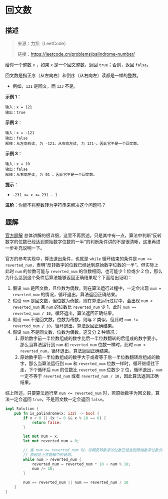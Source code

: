 # 回文数

## 描述

> 来源：力扣（LeetCode）
>
> 链接：<https://leetcode.cn/problems/palindrome-number/>

给你一个整数 `x` ，如果 `x` 是一个回文整数，返回 `true`；否则，返回 `false`。

回文数是指正序（从左向右）和倒序（从右向左）读都是一样的整数。

- 例如，`121` 是回文，而 `123` 不是。

**示例 1**：

```text
输入：x = 121
输出：true
```

**示例 2**：

```text
输入：x = -121
输出：false
解释：从左向右读, 为 -121。从右向左读, 为 121-。因此它不是一个回文数。
```

**示例 3**：

```text
输入：x = 10
输出：false
解释：从右向左读, 为 01 。因此它不是一个回文数。
```

**提示**：

- `-231 <= x <= 231 - 1`

**进阶**：你能不将整数转为字符串来解决这个问题吗？

## 题解

[官方题解][1] 总体讲解的很详细，这里不再赘述。只是其中有一点，算法中判断“反转数字的位数已经达到原始数字位数的一半”的判断条件讲的不是很清晰，这里再进一步补充说明一下。

官方的参考实现中，算法退出条件，也就是 `while` 循环结束的条件是 `num <= reverted_num`，表明“反转数字的位数已经达到原始数字位数的一半”。但实际上此时 `num` 的位数可能与 `reverted_num` 的位数相同，也可能少 1 位或少 2 位，那么为什么达到这个条件后算法能够返回正确结果呢？下面给出证明：

1. 假设 `num` 是回文数，且位数为偶数，则在算法运行过程中，一定会出现 `num = reverted_num` 的情况，循环退出，算法返回正确结果。
2. 假设 `num` 是回文数，但位数为奇数，则在算法运行过程中，会出现 `num < reverted_num` 且 `num` 的位数比 `reverted_num` 少 1，此时 `num == reverted_num / 10`，循环退出，算法返回正确结果。
3. 假设 `num` 不是回文数，位数为奇数，则与 2 类似，但此时 `num != reverted_num / 10`，循环退出，算法返回正确结果。
4. 假设 `num` 不是回文数，位数为偶数，这又分 2 种情况：
   1. 原始数字前一半位数组成的数字比后一半位数翻转的后组成的数字要小，那么当算法运行到 `num` 和 `reverted_num` 位数一样时，此时 `num < reverted_num`，循环退出，算法返回正确结果。
   2. 原始数字前一半位数组成的数字大于或者等于后一半位数翻转后组成的数字，那么当算法运行到 `num` 和 `reverted_num` 位数一样时，循环继续往下走，下个循环后 `num` 的位数比 `reverted_num` 位数少 2 位，循环退出，`num` 一定不等于 `reverted_num` 或者 `reverted_num / 10`，因此算法返回正确结果。

综上所述，只要算法运行至 `num <= reverted_num` 时，若原始数字为回文数，算法一定会返回 `true`，不是回文数一定会返回 `false`。

```rust
impl Solution {
    pub fn is_palindrome(x: i32) -> bool {
        if x < 0 || (x != 0 && x % 10 == 0) {
            return false;
        }

        let mut num = x;
        let mut reverted_num = 0;

        // 当 num <= reverted_num 时，说明反转数字的位数已经达到原始数字位数的一半。
        // 原因见上方题解中的说明。
        while num > reverted_num {
            reverted_num = reverted_num * 10 + num % 10;
            num /= 10;
        }

        num == reverted_num || num == reverted_num / 10
    }
}
```

[1]: https://leetcode.cn/problems/palindrome-number/solution/hui-wen-shu-by-leetcode-solution/
